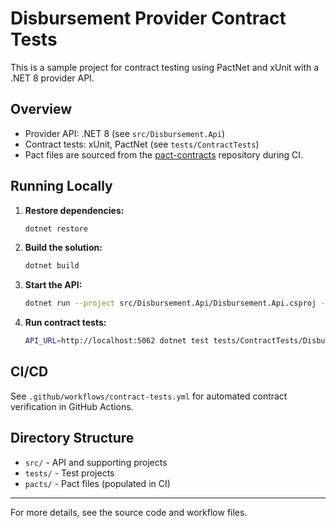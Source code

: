 # Disbursement Provider Contract Tests

This is a sample project for contract testing using PactNet and xUnit with a .NET 8 provider API.

## Overview
- Provider API: .NET 8 (see `src/Disbursement.Api`)
- Contract tests: xUnit, PactNet (see `tests/ContractTests`)
- Pact files are sourced from the [pact-contracts](https://github.com/suryamani-tw/pact-contracts) repository during CI.

## Running Locally

1. **Restore dependencies:**
   ```sh
   dotnet restore
   ```
2. **Build the solution:**
   ```sh
   dotnet build
   ```
3. **Start the API:**
   ```sh
   dotnet run --project src/Disbursement.Api/Disbursement.Api.csproj --urls=http://localhost:5062
   ```
4. **Run contract tests:**
   ```sh
   API_URL=http://localhost:5062 dotnet test tests/ContractTests/Disbursement.ContractTests.csproj
   ```

## CI/CD

See `.github/workflows/contract-tests.yml` for automated contract verification in GitHub Actions.

## Directory Structure
- `src/` - API and supporting projects
- `tests/` - Test projects
- `pacts/` - Pact files (populated in CI)

---

For more details, see the source code and workflow files.
